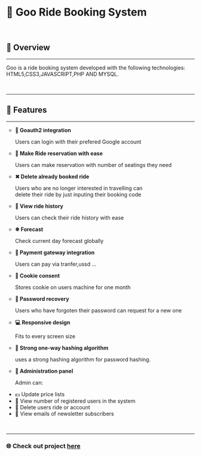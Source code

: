 
<h1>💢 Goo Ride Booking System</h1>  
   <br/>
   <h2>🎋 Overview</h2>
   <hr/>
    <p>Goo is a ride booking system developed with the following technologies:<br/>
      HTML5,CSS3,JAVASCRIPT,PHP AND MYSQL.
     </p>
   <br/><hr/>
   <h2>🌳 Features</h2>
   <hr/>
   <ul>
      <li type="circle">
         <b>🌱 Goauth2 integration</b>
      </li>
      <p>Users can login with their prefered Google account</p>
      <li type="circle">
         <b>🚎 Make Ride reservation with ease</b>
      </li>
      <p>Users can make reservation with number of seatings they need</p>
      <li type=circle>
         <b>✖ Delete already booked ride</b>
      </li>
      <p>Users who are no longer interested in travelling can<br/>
         delete their ride by just inputing their booking code</p>
         <li type=circle>
            <b>🌱 View ride history</b>
         </li>
         <p>Users can check their ride history with ease</p>
      <li type="circle">
         <b>❄ Forecast</b>
      </li>
      <p>Check current day forecast globally</p>
      <li type="circle">
         <b>💸 Payment gateway integration</b>
      </li>
      <p>Users can pay via tranfer,ussd ...</p>
      <li type="circle">
        <b>🍪 Cookie consent</b>
      </li>
      <p>Stores cookie on users machine for one month</p>
      <li type="circle">
         <b>🛅 Password recovery</b>
       </li>
       <p>Users who have forgoten their password can request for a new one</p>
      <li type="circle">
         <b>💻 Responsive design</b>
      </li>
      <p>Fits to every screen size</p>
      <li type="circle">
         <b>🔑 Strong one-way hashing algorithm</b>
      </li>
      <p>uses a strong hashing algorithm for password hashing.</p>
      <li type="circle">
         <b>👨 Administration panel</b>
      </li>
      <p>Admin can:</p>
      <li>💵 Update price lists</li>
      <li>👥 View number of registered users in the system</li>
      <li>🚎 Delete users ride or account</li>
      <li>📧 View emails of newsletter subscribers</li>
   </ul> 
   <br/><hr/>
   <h3>🌐 Check out project <a href="#" rel="noopener" rel="noreferrer" target="_blank">here</a></h3>
